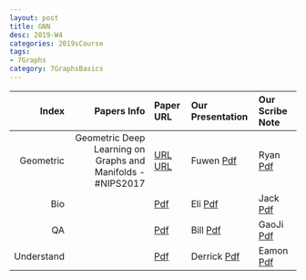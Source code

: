 ```yaml
---
layout: post
title: GNN   
desc: 2019-W4
categories: 2019sCourse
tags:
- 7Graphs
category: 7GraphsBasics
---
```


| Index | Papers Info | Paper URL| Our Presentation |Our Scribe Note |
| -----: | -------------------------------: | :----- | :----- | :----- | 
| Geometric |  Geometric Deep Learning on Graphs and Manifolds - #NIPS2017  |  [URL](https://www.youtube.com/watch?v=LvmjbXZyoP0)  [URL](http://geometricdeeplearning.com/) | Fuwen [Pdf]() | Ryan [Pdf]() | 
| Bio |      | [Pdf]() | Eli [Pdf]() | Jack [Pdf]() | 
| QA |      | [Pdf]() | Bill [Pdf]() | GaoJi [Pdf]() | 
| Understand |      | [Pdf]() | Derrick [Pdf]() | Eamon [Pdf]() | 

